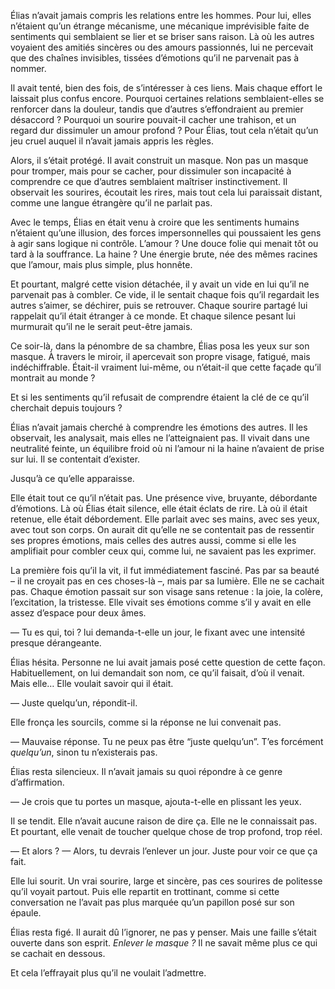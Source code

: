 Élias n’avait jamais compris les relations entre les hommes. Pour lui, elles n’étaient qu’un étrange mécanisme, une mécanique imprévisible faite de sentiments qui semblaient se lier et se briser sans raison. Là où les autres voyaient des amitiés sincères ou des amours passionnés, lui ne percevait que des chaînes invisibles, tissées d’émotions qu’il ne parvenait pas à nommer.

Il avait tenté, bien des fois, de s’intéresser à ces liens. Mais chaque effort le laissait plus confus encore. Pourquoi certaines relations semblaient-elles se renforcer dans la douleur, tandis que d’autres s’effondraient au premier désaccord ? Pourquoi un sourire pouvait-il cacher une trahison, et un regard dur dissimuler un amour profond ? Pour Élias, tout cela n’était qu’un jeu cruel auquel il n’avait jamais appris les règles.

Alors, il s’était protégé. Il avait construit un masque. Non pas un masque pour tromper, mais pour se cacher, pour dissimuler son incapacité à comprendre ce que d’autres semblaient maîtriser instinctivement. Il observait les sourires, écoutait les rires, mais tout cela lui paraissait distant, comme une langue étrangère qu’il ne parlait pas.

Avec le temps, Élias en était venu à croire que les sentiments humains n’étaient qu’une illusion, des forces impersonnelles qui poussaient les gens à agir sans logique ni contrôle. L’amour ? Une douce folie qui menait tôt ou tard à la souffrance. La haine ? Une énergie brute, née des mêmes racines que l’amour, mais plus simple, plus honnête.

Et pourtant, malgré cette vision détachée, il y avait un vide en lui qu’il ne parvenait pas à combler. Ce vide, il le sentait chaque fois qu’il regardait les autres s’aimer, se déchirer, puis se retrouver. Chaque sourire partagé lui rappelait qu’il était étranger à ce monde. Et chaque silence pesant lui murmurait qu’il ne le serait peut-être jamais.

Ce soir-là, dans la pénombre de sa chambre, Élias posa les yeux sur son masque. À travers le miroir, il apercevait son propre visage, fatigué, mais indéchiffrable. Était-il vraiment lui-même, ou n’était-il que cette façade qu’il montrait au monde ?

Et si les sentiments qu’il refusait de comprendre étaient la clé de ce qu’il cherchait depuis toujours ?

Élias n’avait jamais cherché à comprendre les émotions des autres. Il les observait, les analysait, mais elles ne l’atteignaient pas. Il vivait dans une neutralité feinte, un équilibre froid où ni l’amour ni la haine n’avaient de prise sur lui. Il se contentait d’exister.

Jusqu’à ce qu’elle apparaisse.

Elle était tout ce qu’il n’était pas. Une présence vive, bruyante, débordante d’émotions. Là où Élias était silence, elle était éclats de rire. Là où il était retenue, elle était débordement. Elle parlait avec ses mains, avec ses yeux, avec tout son corps. On aurait dit qu’elle ne se contentait pas de ressentir ses propres émotions, mais celles des autres aussi, comme si elle les amplifiait pour combler ceux qui, comme lui, ne savaient pas les exprimer.

La première fois qu’il la vit, il fut immédiatement fasciné. Pas par sa beauté – il ne croyait pas en ces choses-là –, mais par sa lumière. Elle ne se cachait pas. Chaque émotion passait sur son visage sans retenue : la joie, la colère, l’excitation, la tristesse. Elle vivait ses émotions comme s’il y avait en elle assez d’espace pour deux âmes.

— Tu es qui, toi ? lui demanda-t-elle un jour, le fixant avec une intensité presque dérangeante.

Élias hésita. Personne ne lui avait jamais posé cette question de cette façon. Habituellement, on lui demandait son nom, ce qu’il faisait, d’où il venait. Mais elle… Elle voulait savoir qui il était.

— Juste quelqu’un, répondit-il.

Elle fronça les sourcils, comme si la réponse ne lui convenait pas.

— Mauvaise réponse. Tu ne peux pas être “juste quelqu’un”. T’es forcément _quelqu’un_, sinon tu n’existerais pas.

Élias resta silencieux. Il n’avait jamais su quoi répondre à ce genre d’affirmation.

— Je crois que tu portes un masque, ajouta-t-elle en plissant les yeux.

Il se tendit. Elle n’avait aucune raison de dire ça. Elle ne le connaissait pas. Et pourtant, elle venait de toucher quelque chose de trop profond, trop réel.

— Et alors ?
— Alors, tu devrais l’enlever un jour. Juste pour voir ce que ça fait.

Elle lui sourit. Un vrai sourire, large et sincère, pas ces sourires de politesse qu’il voyait partout. Puis elle repartit en trottinant, comme si cette conversation ne l’avait pas plus marquée qu’un papillon posé sur son épaule.

Élias resta figé. Il aurait dû l’ignorer, ne pas y penser. Mais une faille s’était ouverte dans son esprit. _Enlever le masque ?_ Il ne savait même plus ce qui se cachait en dessous.

Et cela l’effrayait plus qu’il ne voulait l’admettre.